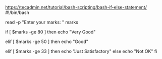 https://tecadmin.net/tutorial/bash-scripting/bash-if-else-statement/
#!/bin/bash
 
read -p "Enter your marks: " marks
 
if [ $marks -ge 80 ]
then
    echo "Very Good"
 
elif [ $marks -ge 50 ]
then
    echo "Good"
 
elif [ $marks -ge 33 ]
then
    echo "Just Satisfactory"
else
    echo "Not OK"
fi